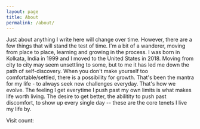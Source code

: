 ```yaml
---
layout: page
title: About
permalink: /about/
---
```


Just about anything I write here will change over time. However, there are a few things that will stand the test of time. I'm a bit of a wanderer, moving from place to place, learning and growing in the process. I was born in Kolkata, India in 1999 and I moved to the United States in 2018. Moving from city to city may seem unsettling to some, but to me it has led me down the path of self-discovery. When you don't make yourself too comfortable/settled, there is a possibility for growth. That's been the mantra for my life - to always seek new challenges everyday. That's how we evolve. The feeling I get everytime I push past my own limits is what makes life worth living. The desire to get better, the abilitity to push past discomfort, to show up every single day -- these are the core tenets I live my life by.

Visit count: 
